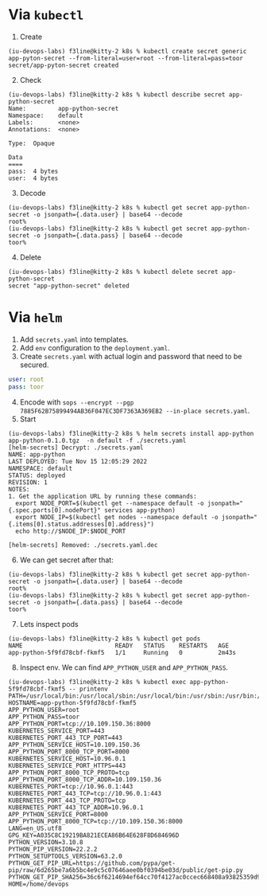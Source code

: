 # Via `kubectl`
1. Create
```shell
(iu-devops-labs) f3line@kitty-2 k8s % kubectl create secret generic app-pyton-secret --from-literal=user=root --from-literal=pass=toor 
secret/app-pyton-secret created
```

2. Check
```shell
(iu-devops-labs) f3line@kitty-2 k8s % kubectl describe secret app-python-secret
Name:         app-python-secret
Namespace:    default
Labels:       <none>
Annotations:  <none>

Type:  Opaque

Data
====
pass:  4 bytes
user:  4 bytes
```

3. Decode
```shell
(iu-devops-labs) f3line@kitty-2 k8s % kubectl get secret app-python-secret -o jsonpath={.data.user} | base64 --decode
root%  
(iu-devops-labs) f3line@kitty-2 k8s % kubectl get secret app-python-secret -o jsonpath={.data.pass} | base64 --decode
toor% 
```

4. Delete
```shell
(iu-devops-labs) f3line@kitty-2 k8s % kubectl delete secret app-python-secret 
secret "app-python-secret" deleted
```

# Via `helm`

1. Add `secrets.yaml` into templates.
2. Add `env` configuration to the `deployment.yaml`.
3. Create `secrets.yaml` with actual login and password that need to be secured.
```yaml
user: root
pass: toor
```
4. Encode with `sops --encrypt --pgp 7885F62B75899494AB36F047EC3DF7363A369EB2 --in-place secrets.yaml`.
5. Start
```shell
(iu-devops-labs) f3line@kitty-2 k8s % helm secrets install app-python app-python-0.1.0.tgz  -n default -f ./secrets.yaml
[helm-secrets] Decrypt: ./secrets.yaml
NAME: app-python
LAST DEPLOYED: Tue Nov 15 12:05:29 2022
NAMESPACE: default
STATUS: deployed
REVISION: 1
NOTES:
1. Get the application URL by running these commands:
  export NODE_PORT=$(kubectl get --namespace default -o jsonpath="{.spec.ports[0].nodePort}" services app-python)
  export NODE_IP=$(kubectl get nodes --namespace default -o jsonpath="{.items[0].status.addresses[0].address}")
  echo http://$NODE_IP:$NODE_PORT

[helm-secrets] Removed: ./secrets.yaml.dec
```

6. We can get secret after that:
```shell
(iu-devops-labs) f3line@kitty-2 k8s % kubectl get secret app-python-secret -o jsonpath={.data.user} | base64 --decode
root%  
(iu-devops-labs) f3line@kitty-2 k8s % kubectl get secret app-python-secret -o jsonpath={.data.pass} | base64 --decode
toor% 
```

7. Lets inspect pods
```shell
(iu-devops-labs) f3line@kitty-2 k8s % kubectl get pods
NAME                          READY   STATUS    RESTARTS   AGE
app-python-5f9fd78cbf-fkmf5   1/1     Running   0          2m43s
```

8. Inspect env. We can find `APP_PYTHON_USER` and `APP_PYTHON_PASS`.
```shell
(iu-devops-labs) f3line@kitty-2 k8s % kubectl exec app-python-5f9fd78cbf-fkmf5 -- printenv
PATH=/usr/local/bin:/usr/local/sbin:/usr/local/bin:/usr/sbin:/usr/bin:/sbin:/bin
HOSTNAME=app-python-5f9fd78cbf-fkmf5
APP_PYTHON_USER=root
APP_PYTHON_PASS=toor
APP_PYTHON_PORT=tcp://10.109.150.36:8000
KUBERNETES_SERVICE_PORT=443
KUBERNETES_PORT_443_TCP_PORT=443
APP_PYTHON_SERVICE_HOST=10.109.150.36
APP_PYTHON_PORT_8000_TCP_PORT=8000
KUBERNETES_SERVICE_HOST=10.96.0.1
KUBERNETES_SERVICE_PORT_HTTPS=443
APP_PYTHON_PORT_8000_TCP_PROTO=tcp
APP_PYTHON_PORT_8000_TCP_ADDR=10.109.150.36
KUBERNETES_PORT=tcp://10.96.0.1:443
KUBERNETES_PORT_443_TCP=tcp://10.96.0.1:443
KUBERNETES_PORT_443_TCP_PROTO=tcp
KUBERNETES_PORT_443_TCP_ADDR=10.96.0.1
APP_PYTHON_SERVICE_PORT=8000
APP_PYTHON_PORT_8000_TCP=tcp://10.109.150.36:8000
LANG=en_US.utf8
GPG_KEY=A035C8C19219BA821ECEA86B64E628F8D684696D
PYTHON_VERSION=3.10.8
PYTHON_PIP_VERSION=22.2.2
PYTHON_SETUPTOOLS_VERSION=63.2.0
PYTHON_GET_PIP_URL=https://github.com/pypa/get-pip/raw/6d265be7a6b5bc4e9c5c07646aee0bf0394be03d/public/get-pip.py
PYTHON_GET_PIP_SHA256=36c6f6214694ef64cc70f4127ac0ccec668408a93825359d998fb31d24968d67
HOME=/home/devops
```
